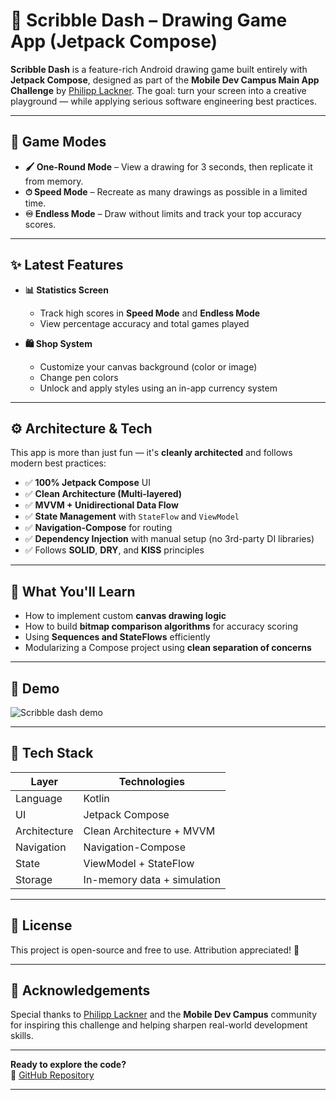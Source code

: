 # 🎨 Scribble Dash – Drawing Game App (Jetpack Compose)

**Scribble Dash** is a feature-rich Android drawing game built entirely with **Jetpack Compose**, designed as part of the **Mobile Dev Campus Main App Challenge** by [Philipp Lackner](https://plcoding.com). The goal: turn your screen into a creative playground — while applying serious software engineering best practices.

---

## 📱 Game Modes

- **🖌 One-Round Mode** – View a drawing for 3 seconds, then replicate it from memory.
- **⏱ Speed Mode** – Recreate as many drawings as possible in a limited time.
- **♾ Endless Mode** – Draw without limits and track your top accuracy scores.

---

## ✨ Latest Features

- **📊 Statistics Screen**
  - Track high scores in **Speed Mode** and **Endless Mode**
  - View percentage accuracy and total games played

- **🛍 Shop System**
  - Customize your canvas background (color or image)
  - Change pen colors
  - Unlock and apply styles using an in-app currency system

---

## ⚙️ Architecture & Tech

This app is more than just fun — it's **cleanly architected** and follows modern best practices:

- ✅ **100% Jetpack Compose** UI
- ✅ **Clean Architecture (Multi-layered)**
- ✅ **MVVM + Unidirectional Data Flow**
- ✅ **State Management** with `StateFlow` and `ViewModel`
- ✅ **Navigation-Compose** for routing
- ✅ **Dependency Injection** with manual setup (no 3rd-party DI libraries)
- ✅ Follows **SOLID**, **DRY**, and **KISS** principles

---

## 🧠 What You'll Learn

- How to implement custom **canvas drawing logic**
- How to build **bitmap comparison algorithms** for accuracy scoring
- Using **Sequences and StateFlows** efficiently
- Modularizing a Compose project using **clean separation of concerns**

---

## 🎥 Demo

![Scribble dash demo](Screen_recording_20250521_120157%20(2).gif)

---

## 🧪 Tech Stack

| Layer         | Technologies                        |
|---------------|--------------------------------------|
| Language      | Kotlin                               |
| UI            | Jetpack Compose                      |
| Architecture  | Clean Architecture + MVVM            |
| Navigation    | Navigation-Compose                   |
| State         | ViewModel + StateFlow                |
| Storage       | In-memory data + simulation          |

---

## 📜 License

This project is open-source and free to use. Attribution appreciated! 🙌

---

## 🤝 Acknowledgements

Special thanks to [Philipp Lackner](https://plcoding.com) and the **Mobile Dev Campus** community for inspiring this challenge and helping sharpen real-world development skills.

---

**Ready to explore the code?**  
📎 [GitHub Repository](https://github.com/XDdevv/ScribbleDash)

---
